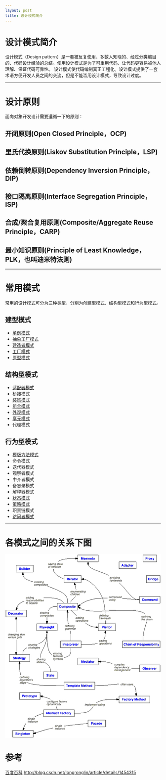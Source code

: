 ```yaml
---
layout: post
title: 设计模式简介
---
```


设计模式简介
=========
   
  设计模式（Design pattern）是一套被反复使用、多数人知晓的、经过分类编目的、代码设计经验的总结。使用设计模式是为了可重用代码、让代码更容易被他人理解、保证代码可靠性。 设计模式使代码编制真正工程化。设计模式提供了一套术语方便开发人员之间的交流，但是不能滥用设计模式，导致设计过度。

----------

# 设计原则
  
  面向对象开发设计需要遵循一下的原则：
  
## 开闭原则(Open Closed Principle，OCP)

## 里氏代换原则(Liskov Substitution Principle，LSP)

## 依赖倒转原则(Dependency Inversion Principle，DIP)

## 接口隔离原则(Interface Segregation Principle，ISP)

## 合成/聚合复用原则(Composite/Aggregate Reuse Principle，CARP)

## 最小知识原则(Principle of Least Knowledge，PLK，也叫迪米特法则)
  
----------

# 常用模式

  常用的设计模式可分为三种类型，分别为创建型模式、结构型模式和行为型模式。
   
## 建型模式
* [单例模式](/2015/06/18/singleton.html)
* [抽象工厂模式](/2015/06/20/factory.html)
* [建造者模式](/2015/07/29/builder.html)
* [工厂模式](/2015/06/20/factory.html)
* [原型模式](/2015/06/21/prototype.html)
   
## 结构型模式
* [适配器模式](/2015/06/27/adapter.html)
* 桥接模式
* [装饰模式](/2015/06/24/decorator.html)
* [组合模式](/2015/07/23/composite.html)
* [外观模式](/2015/07/19/facade.html)
* [享元模式](/2015/06/26/flyweight.html)
* 代理模式
  
## 行为型模式
* [模版方法模式](/2015/06/22/template.html)
* 命令模式
* 迭代器模式
* 观察者模式 
* 中介者模式
* 备忘录模式
* 解释器模式
* [状态模式](/2015/06/25/state.html)
* [策略模式](/2015/06/23/strategy.html)
* 职责链模式
* [访问者模式](/2015/07/24/visitor.html)

----------
  
# 各模式之间的关系下图

![relationship](/images/design-pattern/relationship.png)
   
# 参考
[百度百科](http://baike.baidu.com/link?url=8HuuLmplQp0-iBZRDMyq8C7TCAHDRB0wNGMCVOjTe362nO9qqcKmZnSpm9c5xk5IsugUPBe_Zd-jVcj6ogiUwa)
<http://blog.csdn.net/longronglin/article/details/1454315>